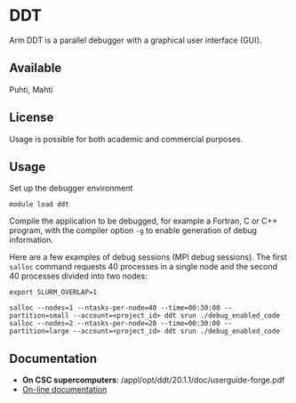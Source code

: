 # DDT

Arm DDT is a parallel debugger with a graphical user interface (GUI).

## Available

Puhti, Mahti

## License

Usage is possible for both academic and commercial purposes.

## Usage

Set up the debugger environment
```
module load ddt
```

Compile the application to be debugged, for example a Fortran, C or C++
program, with the compiler option `-g` to enable generation of debug
information.

Here are a few examples of debug sessions (MPI debug sessions). The first
`salloc` command requests 40 processes in a single node and the second 40 processes divided
into two nodes:

```
export SLURM_OVERLAP=1

salloc --nodes=1 --ntasks-per-node=40 --time=00:30:00 --partition=small --account=<project_id> ddt srun ./debug_enabled_code
salloc --nodes=2 --ntasks-per-node=20 --time=00:30:00 --partition=large --account=<project_id> ddt srun ./debug_enabled_code
```

## Documentation

* **On CSC supercomputers**: /appl/opt/ddt/20.1.1/doc/userguide-forge.pdf
* [On-line documentation](https://developer.arm.com/docs/101136/latest/ddt)
